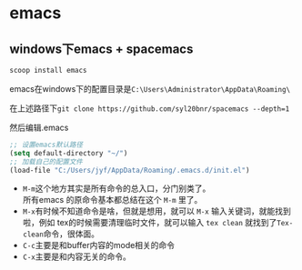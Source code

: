 # emacs
## windows下emacs + spacemacs
```powershell
scoop install emacs
```
emacs在windows下的配置目录是`C:\Users\Administrator\AppData\Roaming\`

在上述路径下`git clone https://github.com/syl20bnr/spacemacs --depth=1`

然后编辑.emacs

```lisp
;; 设置emacs默认路径
(setq default-directory "~/") 
;; 加载自己的配置文件
(load-file "C:/Users/jyf/AppData/Roaming/.emacs.d/init.el")
```
- `M-m`这个地方其实是所有命令的总入口，分门别类了。  
所有emacs 的原命令基本都总结在这个 `M-m` 里了。
- `M-x`有时候不知道命令是啥，但就是想用，就可以 `M-x` 输入关键词，就能找到啦，例如 tex的时候需要清理临时文件，就可以输入 `tex clean` 就找到了`Tex-clean`命令，很体面。
- `C-c`主要是和buffer内容的mode相关的命令
- `C-x`主要是和内容无关的命令。